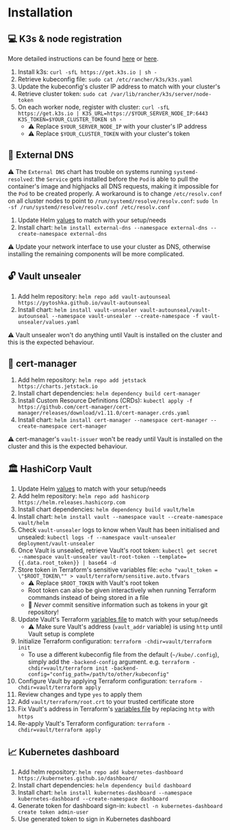 # Installation

## :computer: K3s & node registration

More detailed instructions can be found
[here](https://anthonynsimon.com/blog/kubernetes-cluster-raspberry-pi/#installing-k3s-on-the-raspberry-pi)
or [here](https://blog.differentpla.net/blog/2020/02/06/k3s-raspi-install-k3s).

1. Install k3s: `curl -sfL https://get.k3s.io | sh -`
2. Retrieve kubeconfig file: `sudo cat /etc/rancher/k3s/k3s.yaml`
3. Update the kubeconfig's cluster IP address to match with your cluster's
4. Retrieve cluster token: `sudo cat /var/lib/rancher/k3s/server/node-token`
5. On each worker node, register with cluster: `curl -sfL https://get.k3s.io |
   K3S_URL=https://$YOUR_SERVER_NODE_IP:6443 K3S_TOKEN=$YOUR_CLUSTER_TOKEN sh -`
   * :warning: Replace `$YOUR_SERVER_NODE_IP` with your cluster's IP address
   * :warning: Replace `$YOUR_CLUSTER_TOKEN` with your cluster's token

## :book: External DNS

:warning: The `External DNS` chart has trouble on systems running `systemd-resolved`:
the `Service` gets installed before the `Pod` is able to pull the container's
image and highjacks all DNS requests, making it impossible for the `Pod` to be
created properly. A workaround is to change `/etc/resolv.conf` on all cluster
nodes to point to `/run/systemd/resolve/resolv.conf`: `sudo ln -sf
/run/systemd/resolve/resolv.conf /etc/resolv.conf`

1. Update Helm [values](./external-dns/values.yaml) to match with your setup/needs
2. Install chart: `helm install external-dns --namespace external-dns
   --create-namespace external-dns`

:warning: Update your network interface to use your cluster as DNS, otherwise installing
the remaining components will be more complicated.

## :unlock: Vault unsealer

1. Add helm repository: `helm repo add vault-autounseal
   https://pytoshka.github.io/vault-autounseal`
2. Install chart: `helm install vault-unsealer vault-autounseal/vault-autounseal
   --namespace vault-unsealer --create-namespace -f vault-unsealer/values.yaml`

:warning: Vault unsealer won't do anything until Vault is installed on the cluster and
this is the expected behaviour.

## :scroll: cert-manager

1. Add helm repository: `helm repo add jetstack https://charts.jetstack.io`
2. Install chart dependencies: `helm dependency build cert-manager`
3. Install Custom Resource Definitions (CRDs): `kubectl apply -f
   https://github.com/cert-manager/cert-manager/releases/download/v1.11.0/cert-manager.crds.yaml`
4. Install chart: `helm install cert-manager --namespace cert-manager
   --create-namespace cert-manager`

:warning: cert-manager's `vault-issuer` won't be ready until Vault is installed on the
cluster and this is the expected behaviour.

## :classical_building: HashiCorp Vault

1. Update Helm [values](./vault/helm/values.yaml) to match with your setup/needs
2. Add helm repository: `helm repo add hashicorp
   https://helm.releases.hashicorp.com`
3. Install chart dependencies: `helm dependency build vault/helm`
4. Install chart: `helm install vault --namespace vault --create-namespace
   vault/helm`
5. Check `vault-unsealer` logs to know when Vault has been initialised and
   unsealed: `kubectl logs -f --namespace vault-unsealer
   deployment/vault-unsealer`
6. Once Vault is unsealed, retrieve Vault's root token: `kubectl get secret
   --namespace vault-unsealer vault-root-token --template={{.data.root_token}} |
   base64 -d`
7. Store token in Terraform's sensitive variables file: `echo "vault_token =
   \"$ROOT_TOKEN\"" > vault/terraform/sensitive.auto.tfvars`
   * :warning: Replace `$ROOT_TOKEN` with Vault's root token
   * Root token can also be given interactively when running Terraform
     commands instead of being stored in a file
   * :stop_sign: *Never* commit sensitive information such as tokens in your git
     repository!
8. Update Vault's Terraform [variables file](./vault/terraform/vault.auto.tfvars) to match
   with your setup/needs
   * :warning: Make sure Vault's address (`vault_addr` variable) is using `http` until
     Vault setup is complete
9. Initialize Terraform configuration: `terraform -chdir=vault/terraform init`
   * To use a different kubeconfig file from the default (`~/kube/.config`),
     simply add the `-backend-config` argument. e.g. `terraform
     -chdir=vault/terraform init
     -backend-config="config_path=/path/to/other/kubeconfig"`
10. Configure Vault by applying Terraform configuration: `terraform
   -chdir=vault/terraform apply`
11. Review changes and type `yes` to apply them
12. Add `vault/terraform/root.crt` to your trusted certificate store
13. Fix Vault's address in Terraform's [variables
    file](./vault/terraform/vault.auto.tfvars) by replacing `http` with `https`
14. Re-apply Vault's Terraform configuration: `terraform -chdir=vault/terraform
    apply`

## :chart_with_upwards_trend: Kubernetes dashboard

1. Add helm repository: `helm repo add kubernetes-dashboard
   https://kubernetes.github.io/dashboard/`
2. Install chart dependencies: `helm dependency build dashboard`
3. Install chart: `helm install kubernetes-dashboard --namespace
kubernetes-dashboard --create-namespace dashboard`
4. Generate token for dashboard sign-in: `kubectl -n kubernetes-dashboard create
   token admin-user`
5. Use generated token to sign in Kubernetes dashboard
